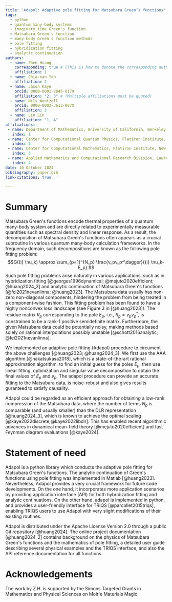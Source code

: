 ```yaml
---
title: 'Adapol: Adaptive pole fitting for Matsubara Green’s functions'
tags:
  - python
  - quantum many-body systems
  - imaginary time Green's function
  - Matsubara Green's function
  - many-body Green's function methods
  - pole fitting
  - hybridization fitting
  - analytic continuation
authors:
  - name: Zhen Huang
    corresponding: true # (This is how to denote the corresponding author)
    affiliation: 1
  - name: Chia-nan Yeh
    affiliation: 2
  - name: Jason Kaye
    orcid: 0000-0001-8045-6179
    affiliation: "2, 3" # (Multiple affiliations must be quoted)
  - name: Nils Wentzell
    orcid: 0000-0003-3613-007X
    affiliation: 2
  - name: Lin Lin
    affiliation: "1, 4"
affiliations:
 - name: Department of Mathematics, University of California, Berkeley, California, 94720, USA
   index: 1
 - name: Center for Computational Quantum Physics, Flatiron Institute, New York, NY 10010, USA
   index: 2
 - name: Center for Computational Mathematics, Flatiron Institute, New York, NY 10010, USA
   index: 3
 - name: Applied Mathematics and Computational Research Division, Lawrence Berkeley National Laboratory, Berkeley, California 94720, USA
   index: 4
date: 10 October 2024
bibliography: paper.bib
link-citations: true

---
```


# Summary

Matsubara Green's functions encode thermal properties of a quantum many-body system and are directly related to experimentally measurable quantities such as  spectral density and linear response.
As a result, the decomposition of Matsubara Green's functions often appears as a crucial subroutine in various quantum many-body calculation frameworks.
In the frequency domain, such decompositions are known as the following pole fitting problem:
$$G({i} \nu_k) \approx \sum_{p=1}^{N_p} \frac{v_pv_p^\dagger}{{i} \nu_k-E_p}.$$
Such pole fitting problems arise naturally in various applications, such as in hybridization fitting [@georges1996dynamical; @mejuto2020efficient; @huang2024_3] and analytic continuation of Matsubara Green's functions [@fei2021nevanlinna; @huang2023].
The Matsubara data usually has non-zero non-diagonal components, hindering the problem from being treated in a component-wise fashion.
This fitting problem has been found to have a highly nonconvex loss landscape (see Figure 3 in [@huang2023]). The residue matrix $R_p$ corresponding to the pole $E_p$, i.e., $R_p = v_pv_p^\dagger$, is constrained to be a rank-1 positive semidefinite matrix. Furthermore, the given Matsubara data could be potentially noisy, making methods based solely on rational interpolations possibly unstable [@schott2016analytic;  @fei2021nevanlinna].

We implemented an adaptive pole fitting (Adapol) procedure to circument the above challenges [@huang2023; @huang2024_3].
We first use the AAA algorithm [@nakatsukasa2018], which is a state-of-the-art rational approximation algorithm, to find an initial guess for the poles $E_p$, then use linear fitting, optimization and singular value decomposition to obtain the final values of $E_p$ and $v_p$.
The adapol procedure can provide an accurate fitting to the Matsubara data, is noise-robust and also gives  results guranteed to satisfy causality.

Adapol could be regarded as an efficient approach for obtaining a low-rank compression of the Matsubara data, where the number of terms $N_p$ is comparable (and usually smaller) than the DLR representation [@huang2024_3], which is known to achieve the optimal scaling [@kaye2022discrete;@kaye2022libdlr]. This has enabled recent algorithmic advances in dynamical mean-field theory [@mejuto2020efficient] and fast Feynman diagram evaluations [@kaye2024].

# Statement of need

Adapol is a python library which conducts the adaptive pole fitting for Matsubara Green's functions. 
The analytic continuation of Green's functions using pole fitting was implemented in Matlab [@huang2023]. Nevertheless, Adapol provides a very crucial framework for future code developments. On the one hand, it incorporates more application scenarios by providing application interface (API) for both hybridization fitting and analytic continuations. On the other hand, 
adapol is implemented in python, and provides a user-friendly interface for TRIQS [@parcollet2015triqs], enabling TRIQS users to use Adapol with very slight modifications of their existing routines.

Adapol is distributed under the Apache License Version 2.0 through a public Git repository
[@huang2024]. The online project documentation [@huang2024_2] contains  background on the physics of Matsubara Green's functions and the mathematics of pole fitting, a detailed user guide describing several physical examples and the TRIQS interface, and also the API reference documentation for all functions. 

# Acknowledgements

The work by Z.H. is supported by the Simons Targeted Grants in Mathematics and Physical Sciences on Moir\'e Materials Magic.
